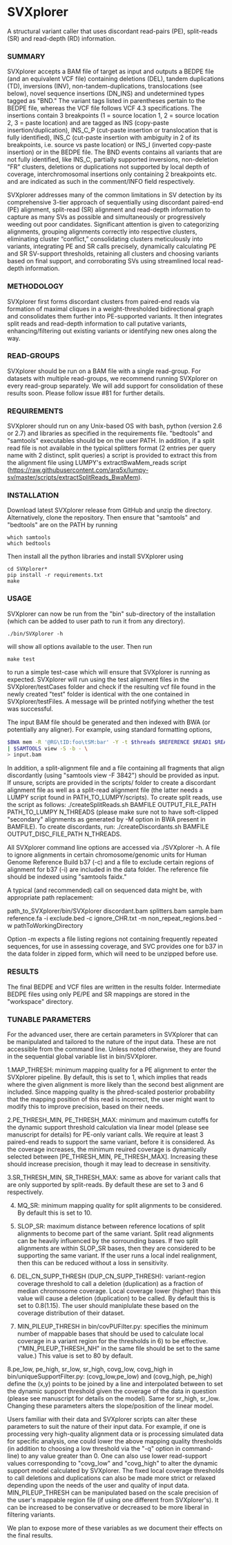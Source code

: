 # SVXplorer
A structural variant caller that uses discordant read-pairs (PE), split-reads (SR) and read-depth (RD) information.

### SUMMARY

SVXplorer accepts a BAM file of target as input and outputs a BEDPE file (and an equivalent VCF file) containing deletions (DEL), tandem duplications (TD), inversions (INV), non-tandem-duplications, translocations (see below), novel sequence insertions (DN_INS) and undetermined types tagged as "BND." The variant tags listed in parentheses pertain to the BEDPE file, whereas the VCF file follows VCF 4.3 specifications. The insertions contain 3 breakpoints (1 = source location 1, 2 = source location 2, 3 = paste location) and are tagged as INS (copy-paste insertion/duplication), INS_C_P (cut-paste insertion or translocation that is fully identified), INS_C (cut-paste insertion with ambiguity in 2 of its breakpoints, i.e. source vs paste location) or INS_I (inverted copy-paste insertion) or in the BEDPE file. The BND events contains all variants that are not fully identified, like INS_C, partially supported inversions, non-deletion "FR" clusters, deletions or duplications not supported by local depth of coverage, interchromosomal insertions only containing 2 breakpoints etc. and are indicated as such in the comment/INFO field respectively.

SVXplorer addresses many of the common limitations in SV detection by its comprehensive 3-tier approach of sequentially using discordant paired-end (PE) alignment, split-read (SR) alignment and read-depth information to capture as many SVs as possible and simultaneously or progressively weeding out poor candidates. Significant attention is given to categorizing alignments, grouping alignments correctly into respective clusters, eliminating cluster “conflict,” consolidating clusters meticulously into variants, integrating PE and SR calls precisely, dynamically calculating PE and SR SV-support thresholds, retaining all clusters and choosing variants based on final support, and corroborating SVs using streamlined local read-depth information.

### METHODOLOGY

SVXplorer first forms discordant clusters from paired-end reads via formation of maximal cliques in a weight-thresholded bidirectional graph and consolidates them further into PE-supported variants. It then integrates split reads and read-depth information to call putative variants, enhancing/filtering out existing variants or identifying new ones along the way. 

### READ-GROUPS

SVXplorer should be run on a BAM file with a single read-group. For datasets with multiple read-groups, we recommend running SVXplorer on every read-group separately. We will add support for consolidation of these results soon. Please follow issue #81 for further details.

### REQUIREMENTS

SVXplorer should run on any Unix-based OS with bash, python (version 2.6 or 2.7) and libraries as specified in the requirements file. "bedtools" and "samtools" executables should be on the user PATH. In addition, if a split read file is not available in the typical splitters format (2 entries per query name with 2 distinct, split queries) a script is provided to extract this from the alignment file using LUMPY's extractBwaMem_reads script (https://raw.githubusercontent.com/arq5x/lumpy-sv/master/scripts/extractSplitReads_BwaMem).

### INSTALLATION

Download latest SVXplorer release from GitHub and unzip the directory. Alternatively, clone the repository. Then ensure that "samtools" and "bedtools" are on the PATH by running 

```
which samtools
which bedtools
``` 

Then install all the python libraries and install SVXplorer using

```
cd SVXplorer*
pip install -r requirements.txt
make
```

### USAGE

SVXplorer can now be run from the "bin" sub-directory of the installation (which can be added to user path to run it from any directory).

```
./bin/SVXplorer -h
```

will show all options available to the user. Then run

```
make test
```

to run a simple test-case which will ensure that SVXplorer is running as expected. SVXplorer will run using the test alignment files in the SVXplorer/testCases folder and check if the resulting vcf file found in the newly created "test" folder is identical with the one contained in SVXplorer/testFiles. A message will be printed notifying whether the test was successful.

The input BAM file should be generated and then indexed with BWA (or potentially any aligner). For example, using standard formatting options,

```bash
$BWA mem -R '@RG\tID:foo\tSM:bar' -Y -t $threads $REFERENCE $READ1 $READ2 \
| $SAMTOOLS view -S -b - \
> input.bam
```

In addition, a split-alignment file and a file containing all fragments that align discordantly (using "samtools view -F 3842") should be provided as input. If unsure, scripts are provided in the scripts/ folder to create a discordant alignment file as well as a split-read alignment file (the latter needs a LUMPY script found in PATH_TO_LUMPY/scripts). To create split reads, use the script as follows: ./createSplitReads.sh BAMFILE OUTPUT_FILE_PATH PATH_TO_LUMPY N_THREADS (please make sure not to have soft-clipped "secondary" alignments as generated by -M option in BWA present in BAMFILE). To create discordants, run: ./createDiscordants.sh BAMFILE OUTPUT_DISC_FILE_PATH N_THREADS.

All SVXplorer command line options are accessed via ./SVXplorer -h. A file to ignore alignments in certain chromosome/genomic units for Human Genome Reference Build b37 (-c) and a file to exclude certain regions of alignment for b37 (-i) are included in the data folder. The reference file should be indexed using "samtools faidx." 

A typical (and recommended) call on sequenced data might be, with appropriate path replacement:

path_to_SVXplorer/bin/SVXplorer discordant.bam splitters.bam sample.bam reference.fa -i exclude.bed -c ignore_CHR.txt -m non_repeat_regions.bed -w pathToWorkingDirectory

Option -m expects a file listing regions not containing frequently repeated sequences, for use in assessing coverage, and SVC provides one for b37 in the data folder in zipped form, which will need to be unzipped before use.

### RESULTS

The final BEDPE and VCF files are written in the results folder. Intermediate BEDPE files using only PE/PE and SR mappings are stored in the "workspace" directory.

### TUNABLE PARAMETERS

For the advanced user, there are certain parameters in SVXplorer that can be manipulated and tailored to the nature of the input data. These are not accessible from the command line. Unless noted otherwise, they are found in the sequential global variable list in bin/SVXplorer.

1.MAP_THRESH: minimum mapping quality for a PE alignment to enter the SVXplorer pipeline. By default, this is set to 1, which implies that reads where the given alignment is more likely than the second best alignment are included. Since mapping quality is the phred-scaled posterior probability that the mapping position of this read is incorrect, the user might want to modify this to improve precision, based on their needs.

2.PE_THRESH_MIN, PE_THRESH_MAX: minimum and maximum cutoffs for the dynamic support threshold calculation via linear model (please see manuscript for details) for PE-only variant calls. We require at least 3 paired-end reads to support the same variant, before it is considered. As the coverage increases, the minimum reuired coverage is dynamically selected between [PE_THRESH_MIN, PE_THRESH_MAX]. Increasing these should increase precision, though it may lead to decrease in sensitivity.

3.SR_THRESH_MIN, SR_THRESH_MAX: same as above for variant calls that are only supported by split-reads. By default these are set to 3 and 6 respectively.

4. MQ_SR: minimum mapping quality for split alignments to be considered. By default this is set to 10.

5. SLOP_SR: maximum distance between reference locations of split alignments to become part of the same variant. Split read alignments can be heavily influenced by the sorrounding bases. If two split alignments are within SLOP_SR bases, then they are considered to be supporting the same variant. If the user runs a local indel realignment, then this can be reduced without a loss in sensitivity. 

6. DEL_CN_SUPP_THRESH (DUP_CN_SUPP_THRESH): variant-region coverage threshold to call a deletion (duplication) as a fraction of median chromosome coverage. Local coverage lower (higher) than this value will cause a deletion (duplication) to be called. By default this is set to 0.8(1.15). The user should maniplulate these based on the coverage distribution of their dataset.

7. MIN_PILEUP_THRESH in bin/covPUFilter.py: specifies the minimum number of mappable bases that should be used to calculate local coverage in a variant region for the thresholds in 6) to be effective. ("MIN_PILEUP_THRESH_NH" in the same file should be set to the same value.) This value is set to 80 by default.

8.pe_low, pe_high, sr_low, sr_high, covg_low, covg_high in bin/uniqueSupportFilter.py: (covg_low,pe_low) and (covg_high, pe_high) define the (x,y) points to be joined by a line and interpolated between to set the dynamic support threshold given the coverage of the data in question (please see manuscript for details on the model). Same for sr_high, sr_low. Changing these parameters alters the slope/position of the linear model.

Users familiar with their data and SVXplorer scripts can alter these parameters to suit the nature of their input data. For example, if one is processing very high-quality alignment data or is processing simulated data for specific analysis, one could lower the above mapping quality thresholds (in addition to choosing a low threshold via the "-q" option in command-line) to any value greater than 0. One can also use lower read-support values corresponding to "covg_low" and "covg_high" to alter the dynamic support model calculated by SVXplorer. The fixed local coverage thresholds to call deletions and duplications can also be made more strict or relaxed depending upon the needs of the user and quality of input data. MIN_PILEUP_THRESH can be manipulated based on the scale precision of the user's mappable region file (if using one different from SVXplorer's). It can be increased to be conservative or decreased to be more liberal in filtering variants. 

We plan to expose more of these variables as we document their effects on the final results.
